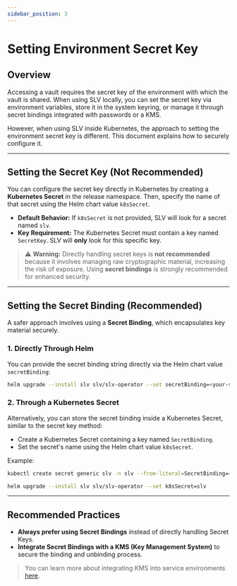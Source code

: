 ```yaml
---
sidebar_position: 3
---
```


# Setting Environment Secret Key

## Overview

Accessing a vault requires the secret key of the environment with which the vault is shared. When using SLV locally, you can set the secret key via environment variables, store it in the system keyring, or manage it through secret bindings integrated with passwords or a KMS.

However, when using SLV inside Kubernetes, the approach to setting the environment secret key is different. This document explains how to securely configure it.

---

## Setting the Secret Key (Not Recommended)

You can configure the secret key directly in Kubernetes by creating a **Kubernetes Secret** in the release namespace. Then, specify the name of that secret using the Helm chart value `k8sSecret`.

- **Default Behavior:** If `k8sSecret` is not provided, SLV will look for a secret named `slv`.
- **Key Requirement:** The Kubernetes Secret must contain a key named `SecretKey`. SLV will **only** look for this specific key.

> ⚠️ **Warning:**
> Directly handling secret keys is **not recommended** because it involves managing raw cryptographic material, increasing the risk of exposure. Using **secret bindings** is strongly recommended for enhanced security.

---

## Setting the Secret Binding (Recommended)

A safer approach involves using a **Secret Binding**, which encapsulates key material securely.

### 1. Directly Through Helm

You can provide the secret binding string directly via the Helm chart value `secretBinding`:

```bash
helm upgrade --install slv slv/slv-operator --set secretBinding=<your-secret-binding>
```

### 2. Through a Kubernetes Secret

Alternatively, you can store the secret binding inside a Kubernetes Secret, similar to the secret key method:

- Create a Kubernetes Secret containing a key named `SecretBinding`.
- Set the secret's name using the Helm chart value `k8sSecret`.

Example:

```bash
kubectl create secret generic slv -n slv --from-literal=SecretBinding=<your-secret-binding>
```

```bash
helm upgrade --install slv slv/slv-operator --set k8sSecret=slv
```

---

## Recommended Practices

- **Always prefer using Secret Bindings** instead of directly handling Secret Keys.
- **Integrate Secret Bindings with a KMS (Key Management System)** to secure the binding and unbinding process.

> You can learn more about integrating KMS into service environments [here](#).


